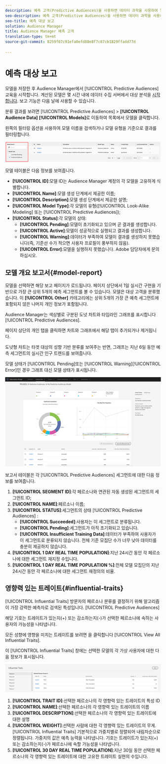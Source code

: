 ```yaml
---
description: 예측 고객(Predictive Audiences)을 사용하면 데이터 과학을 사용하여 알 수 없는 고객을 고유한 개인으로 실시간으로 분류할 수 있습니다.
seo-description: 예측 고객(Predictive Audiences)을 사용하면 데이터 과학을 사용하여 알 수 없는 고객을 고유한 개인으로 실시간으로 분류할 수 있습니다.
seo-title: 예측 대상 보고
solution: Audience Manager
title: Audience Manager 예측 고객
translation-type: tm+mt
source-git-commit: 8259f07c91efa0efd88e8f7c87cb1829ffadd77d

---
```



# 예측 대상 보고

모델을 저장한 후 Audience Manager에서 [!UICONTROL Predictive Audiences] 교육을 시작합니다. 계산된 모델은 몇 시간 내에 데이터 수집 서버에서 대상 분석을 [시작합니다](https://docs.adobe.com/content/help/en/audience-manager/user-guide/reference/system-components/components-data-collection.html#dcs-pcs). 보고 기능은 다음 날에 사용할 수 있습니다.

분류 결과를 보려면 [!UICONTROL Predictive Audiences] > **[!UICONTROL Audience Data]** **[!UICONTROL Models]**&#x200B;로 이동하여 목록에서 모델을 클릭합니다.

왼쪽의 필터링 옵션을 사용하여 모델 이름을 검색하거나 모델 유형을 기준으로 결과를 필터링합니다.

![predictive-audiences-filter](assets/predictive-audiences-filter-models.png)

모델 테이블은 다음 정보를 보여줍니다.

* **[!UICONTROL ID]**:모델 ID는 Audience Manager 계정의 각 모델을 고유하게 식별합니다.
* **[!UICONTROL Name]**:모델 생성 단계에서 제공한 이름;
* **[!UICONTROL Description]**:모델 생성 단계에서 제공한 설명;
* **[!UICONTROL Model Type]**:각 모델의 유형([!UICONTROL Look-Alike Modeling] 또는 [!UICONTROL Predictive Audiences]);
* **[!UICONTROL Status]**:각 모델의 상태:
   * **[!UICONTROL Pending]**:모델이 초기화되고 있으며 곧 결과를 생성합니다.
   * **[!UICONTROL Active]**:모델이 성공적으로 실행되고 결과를 생성합니다.
   * **[!UICONTROL Warning]**:데이터가 부족하여 모델이 결과를 생성하지 못했습니다(즉, 기준선 수가 적으면 사용자 프로필이 풍부하지 않음).
   * **[!UICONTROL Error]**:모델을 실행하지 못했습니다. Adobe 담당자에게 문의하십시오.

## 모델 개요 보고서{#model-report}

모델을 선택하면 해당 보고 페이지가 로드됩니다. 페이지 상단에서 1일 실시간 구현을 기반으로 가장 큰 상위 5개의 예측 세그먼트를 볼 수 있습니다. 모델은 대상 고객을 분류했습니다. 이 **[!UICONTROL Other]** 카테고리에는 상위 5개의 가장 큰 예측 세그먼트에 포함되지 않은 나머지 개인 정보가 포함됩니다.

Audience Manager는 색상별로 구분된 도넛 차트와 타임라인 그래프를 표시합니다 [!UICONTROL Predictive Audiences].

페이지 상단의 개인 탭을 클릭하면 차트와 그래프에서 해당 탭이 추가되거나 제거됩니다.

도넛형 차트는 타겟 대상의 성향 기반 분류를 보여주는 반면, 그래프는 지난 6일 동안 예측 세그먼트의 실시간 인구 트렌드를 보여줍니다.

모델 상태가 [!UICONTROL Pending]또는 [!UICONTROL Warning][!UICONTROL Error]인 경우 그래프 대신 모델 상태가 표시됩니다.

![smart-persona-report](assets/predictive-audiences-report.png)

보고서 테이블은 각 [!UICONTROL Predictive Audiences] 세그먼트에 대한 다음 정보를 보여줍니다.

1. **[!UICONTROL SEGMENT ID]**:각 페르소나와 연관된 자동 생성된 세그먼트의 세그먼트 ID;
1. **[!UICONTROL NAME]**:페르소나 이름;
1. **[!UICONTROL STATUS]**:세그먼트의 상태 [!UICONTROL Predictive Audiences] :
   * **[!UICONTROL Succeeded]**:사용자는 이 세그먼트로 분류됩니다.
   * **[!UICONTROL Pending]**:세그먼트가 아직 초기화되고 있습니다.
   * **[!UICONTROL Insufficient Training Data]**:데이터가 부족하여 사용자가 이 세그먼트로 분류되지 않습니다. 전체 기준 모집단 수가 너무 낮아 데이터를 충분히 제공하지 않습니다.
1. **[!UICONTROL 1 DAY REAL TIME POPULATION]**:지난 24시간 동안 각 페르소나에 대한 세그먼트 재지정 수입니다.
1. **[!UICONTROL 1 DAY REAL TIME POPULATION %]**:전체 모델 모집단의 지난 24시간 동안 각 페르소나에 대한 세그먼트 재정의의 비율.

## 영향력 있는 트레이트{#influential-traits}

[!UICONTROL Influential Traits] 방문자의 페르소나 분류를 결정하기 위해 알고리즘이 가장 강력한 예측자로 검색된 특성입니다. [!UICONTROL Predictive Audiences]

해당 기호는 트레이트가 있는지(+) 또는 감소하는지(-)가 선택한 페르소나에 속하는 사용자의 가능성을 나타냅니다.

모든 성향에 영향을 미치는 트레이트를 보려면 을 클릭합니다 [!UICONTROL View All Influential Traits].

이 [!UICONTROL Influential Traits] 창에는 선택한 모델의 각 가상 사용자에 대한 다음 정보가 표시됩니다.

![영향력 있는 특성들](assets/predictive-audiences-influential-traits.png)

1. **[!UICONTROL TRAIT ID]**:선택한 페르소나의 각 영향력 있는 트레이트의 특성 ID
1. **[!UICONTROL NAME]**:선택한 페르소나의 각 영향력 있는 트레이트의 이름
1. **[!UICONTROL DESCRIPTION]**:선택한 페르소나의 각 영향력 있는 트레이트에 대한 설명
1. **[!UICONTROL WEIGHT]**:선택한 사람에 대한 각 영향력 있는 트레이트의 무게. [!UICONTROL Influential Traits] 기본적으로 가중치별로 정렬되어 내림차순으로 정렬됩니다.  가중치의 값은 예측 능력을 나타냅니다. 기호는 트레이트가 있는지(+) 또는 감소하는지(-)가 페르소나에 속할 가능성을 나타냅니다.
1. **[!UICONTROL 30 DAY REAL TIME POPULATION]**:지난 30일 동안 선택한 페르소나의 각 영향력 있는 트레이트에 대한 고유한 트레이트 실현의 수입니다.
